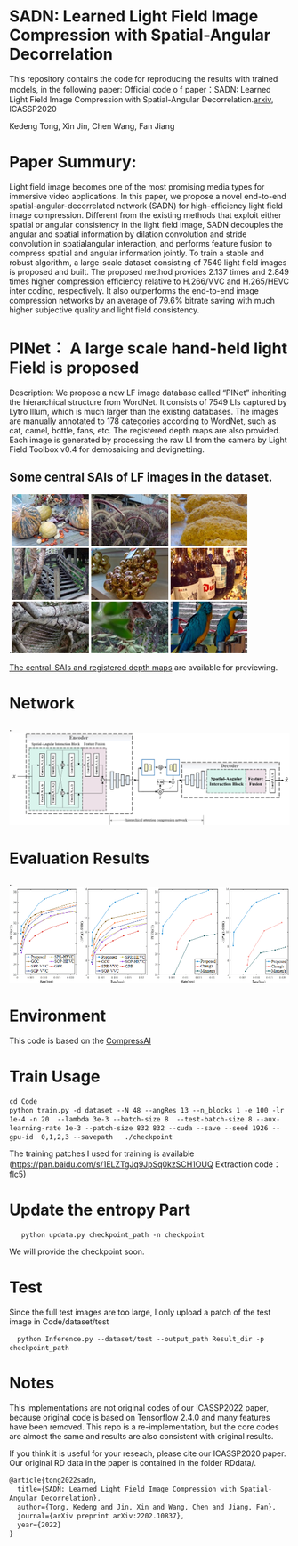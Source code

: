 # SADN: Learned Light Field Image Compression with Spatial-Angular Decorrelation 
  This repository contains the code for reproducing the results with trained models, in the following paper:
  Official code o f paper：SADN: Learned Light Field Image Compression with Spatial-Angular Decorrelation.[arxiv](https://arxiv.org/abs/2202.10837), ICASSP2020
  
Kedeng Tong, Xin Jin, Chen Wang, Fan Jiang 

# Paper Summury:
Light field image becomes one of the most promising media types for immersive video applications. In this paper, we propose a novel end-to-end spatial-angular-decorrelated network (SADN) for high-efficiency light field image compression. Different from the existing methods that exploit either spatial or angular consistency in the light field image, SADN decouples the angular and spatial information by dilation convolution and stride convolution in spatialangular interaction, and performs feature fusion to compress spatial and angular information jointly. To train a stable and robust algorithm, a large-scale dataset consisting of 7549 light field images is proposed and built. The proposed method provides 2.137 times and 2.849 times higher compression efficiency relative to H.266/VVC and H.265/HEVC inter coding, respectively. It also outperforms the end-to-end image compression networks by an average of 79.6% bitrate saving with much higher subjective quality and light field consistency. 

# PINet： A large scale hand-held light Field is proposed
Description: We propose a new LF image database called “PINet” inheriting the hierarchical structure from WordNet. It 
consists of 7549 LIs captured by Lytro Illum, which is much larger than the existing databases. The images are manually annotated to 178 categories according to WordNet, such as cat, camel, bottle, fans, etc. The registered depth maps are also provided. Each image is generated by processing the raw LI from the camera by Light Field Toolbox v0.4 for demosaicing and devignetting. 

## Some central SAIs of LF images in the dataset. 

.![](https://github.com/VincentChandelier/SADN/blob/main/PINet/Central_Subapertures.png)

[The central-SAIs and registered depth maps](https://cloud.tsinghua.edu.cn/d/d47ad68552ec408eac94/  ) are available for previewing.

# Network
.![](https://github.com/VincentChandelier/SADN/blob/main/RDdata/Network.png)

# Evaluation Results
.![](https://github.com/VincentChandelier/SADN/blob/main/RDdata/RD.png)


# Environment
   This code is based on the [CompressAI](https://github.com/InterDigitalInc/CompressAI)
# Train Usage
   ```
   cd Code
   python train.py -d dataset --N 48 --angRes 13 --n_blocks 1 -e 100 -lr 1e-4 -n 20  --lambda 3e-3 --batch-size 8  --test-batch-size 8 --aux-learning-rate 1e-3 --patch-size 832 832 --cuda --save --seed 1926 --gpu-id  0,1,2,3 --savepath   ./checkpoint
   ```
   The training patches I used for training is available (https://pan.baidu.com/s/1ELZTgJq9JpSq0kzSCH1OUQ Extraction code：flc5)
# Update the entropy Part
```
   python updata.py checkpoint_path -n checkpoint
```
   We will provide the checkpoint soon.
# Test 
Since the full test images are too large, I only upload a patch of the test image in Code/dataset/test
```
  python Inference.py --dataset/test --output_path Result_dir -p checkpoint_path
```

# Notes
This implementations are not original codes of our ICASSP2022 paper, because original code is based on Tensorflow 2.4.0 and many features have been removed. This repo is a re-implementation, but the core codes are almost the same and results are also consistent with original results. 

If you think it is useful for your reseach, please cite our ICASSP2020 paper. Our original RD data in the paper is contained in the folder RDdata/.

```
@article{tong2022sadn,
  title={SADN: Learned Light Field Image Compression with Spatial-Angular Decorrelation},
  author={Tong, Kedeng and Jin, Xin and Wang, Chen and Jiang, Fan},
  journal={arXiv preprint arXiv:2202.10837},
  year={2022}
}
```
